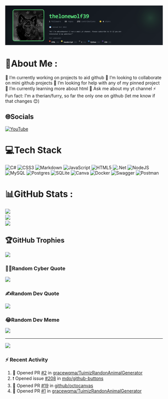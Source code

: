 ![thelonewolf39's GitHub Banner](https://raw.githubusercontent.com/thelonewolf39/thelonewolf39/main/banner.png)
# 💫About Me :
🔭 I’m currently working on projects to aid github
👯 I’m looking to collaborate on mini github projects
🤝 I’m looking for help with any of my pinned project
🌱 I’m currently learning more about html
💬 Ask me about my yt channel
⚡ Fun fact: I'm a therian/furry, so far the only one on github (let me know if that changes 😊)

## 🌐Socials
[![YouTube](https://img.shields.io/badge/YouTube-%23FF0000.svg?logo=YouTube&logoColor=white)](https://youtube.com/c/UCo3Z-t-u4yfE5omo8Q_cl5Q) 

# 💻Tech Stack
![C#](https://img.shields.io/badge/c%23-%23239120.svg?style=for-the-badge&logo=c-sharp&logoColor=white) ![CSS3](https://img.shields.io/badge/css3-%231572B6.svg?style=for-the-badge&logo=css3&logoColor=white) ![Markdown](https://img.shields.io/badge/markdown-%23000000.svg?style=for-the-badge&logo=markdown&logoColor=white) ![JavaScript](https://img.shields.io/badge/javascript-%23323330.svg?style=for-the-badge&logo=javascript&logoColor=%23F7DF1E) ![HTML5](https://img.shields.io/badge/html5-%23E34F26.svg?style=for-the-badge&logo=html5&logoColor=white) ![.Net](https://img.shields.io/badge/.NET-5C2D91?style=for-the-badge&logo=.net&logoColor=white) ![NodeJS](https://img.shields.io/badge/node.js-6DA55F?style=for-the-badge&logo=node.js&logoColor=white) ![MySQL](https://img.shields.io/badge/mysql-%2300f.svg?style=for-the-badge&logo=mysql&logoColor=white) ![Postgres](https://img.shields.io/badge/postgres-%23316192.svg?style=for-the-badge&logo=postgresql&logoColor=white) ![SQLite](https://img.shields.io/badge/sqlite-%2307405e.svg?style=for-the-badge&logo=sqlite&logoColor=white) ![Canva](https://img.shields.io/badge/Canva-%2300C4CC.svg?style=for-the-badge&logo=Canva&logoColor=white) ![Docker](https://img.shields.io/badge/docker-%230db7ed.svg?style=for-the-badge&logo=docker&logoColor=white) ![Swagger](https://img.shields.io/badge/-Swagger-%23Clojure?style=for-the-badge&logo=swagger&logoColor=white) ![Postman](https://img.shields.io/badge/Postman-FF6C37?style=for-the-badge&logo=postman&logoColor=white)
# 📊GitHub Stats :
![](https://github-readme-stats.vercel.app/api?username=thelonewolf39&theme=radical&hide_border=true&include_all_commits=true&count_private=true)<br/>
![](https://github-readme-streak-stats.herokuapp.com/?user=thelonewolf39&theme=radical&hide_border=true)<br/>
![](https://github-readme-stats.vercel.app/api/top-langs/?username=thelonewolf39&theme=radical&hide_border=true&include_all_commits=true&count_private=true&layout=compact)

## 🏆GitHub Trophies
![](https://github-trophies.vercel.app/?username=thelonewolf39&theme=radical&no-frame=false&no-bg=false&margin-w=4)

### 🧑‍💻Random Cyber Quote
![](https://github-readme-cyber-quotes.vercel.app/api?type=horizontal&theme=gruvbox)

### ✍️Random Dev Quote
![](https://quotes-github-readme.vercel.app/api?type=horizontal&theme=radical)

### 😂Random Dev Meme
<img src="https://random-memer.herokuapp.com/" width="512px"/>

---
[![](https://visitcount.itsvg.in/api?id=thelonewolf39&icon=0&color=0)](https://visitcount.itsvg.in)

### :zap: Recent Activity

<!--START_SECTION:activity-->
1. 💪 Opened PR [#2](undefined) in [gracewqma/TuimizRandonAnimalGenerator](https://github.com/gracewqma/TuimizRandonAnimalGenerator)
2. ❗ Opened issue [#208](https://github.com/mdo/github-buttons/issues/208) in [mdo/github-buttons](https://github.com/mdo/github-buttons)
3. 💪 Opened PR [#19](undefined) in [github/octocanvas](https://github.com/github/octocanvas)
4. 💪 Opened PR [#1](undefined) in [gracewqma/TuimizRandonAnimalGenerator](https://github.com/gracewqma/TuimizRandonAnimalGenerator)
<!--END_SECTION:activity-->
